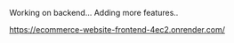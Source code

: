 Working on backend...
Adding more features..

https://ecommerce-website-frontend-4ec2.onrender.com/
